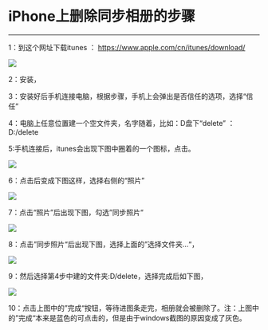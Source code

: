# iPhone上删除同步相册的步骤

---

1：到这个网址下载itunes ： https://www.apple.com/cn/itunes/download/


![](http://images2015.cnblogs.com/blog/589133/201704/589133-20170411232414844-1364095092.png)

2：安装，

3：安装好后手机连接电脑，根据步骤，手机上会弹出是否信任的选项，选择“信任”

4：电脑上任意位置建一个空文件夹，名字随着，比如：D盘下“delete” ： D:/delete

5:手机连接后，itunes会出现下图中圈着的一个图标，点击。

![](http://images2015.cnblogs.com/blog/589133/201704/589133-20170411235217079-935602145.jpg)

6：点击后变成下图这样，选择右侧的“照片”

![](http://images2015.cnblogs.com/blog/589133/201704/589133-20170411235306204-510433323.png)


7：点击“照片”后出现下图，勾选”同步照片“

![](http://images2015.cnblogs.com/blog/589133/201704/589133-20170411235353813-1482947603.png)

8：点击”同步照片“后出现下图，选择上面的”选择文件夹...“，

![](http://images2015.cnblogs.com/blog/589133/201704/589133-20170411235655360-1353278076.jpg)

9：然后选择第4步中建的文件夹:D/delete，选择完成后如下图，

![](http://images2015.cnblogs.com/blog/589133/201704/589133-20170411235818172-310206404.png)

10：点击上图中的”完成“按钮，等待进图条走完，相册就会被删除了。注：上图中的”完成“本来是蓝色的可点击的，但是由于windows截图的原因变成了灰色。